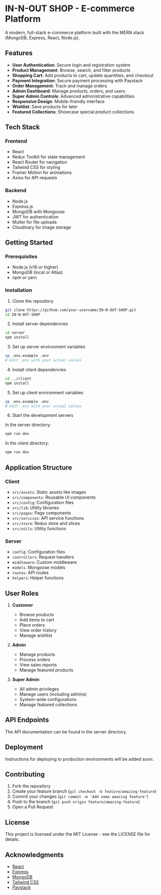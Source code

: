 # IN-N-OUT SHOP - E-commerce Platform

<!-- Last updated: 2025-01-27 - Feature flags fix deployed -->

A modern, full-stack e-commerce platform built with the MERN stack (MongoDB, Express, React, Node.js).

## Features

- **User Authentication**: Secure login and registration system
- **Product Management**: Browse, search, and filter products
- **Shopping Cart**: Add products to cart, update quantities, and checkout
- **Payment Integration**: Secure payment processing with Paystack
- **Order Management**: Track and manage orders
- **Admin Dashboard**: Manage products, orders, and users
- **Super Admin Controls**: Advanced administrative capabilities
- **Responsive Design**: Mobile-friendly interface
- **Wishlist**: Save products for later
- **Featured Collections**: Showcase special product collections

## Tech Stack

### Frontend
- React
- Redux Toolkit for state management
- React Router for navigation
- Tailwind CSS for styling
- Framer Motion for animations
- Axios for API requests

### Backend
- Node.js
- Express.js
- MongoDB with Mongoose
- JWT for authentication
- Multer for file uploads
- Cloudinary for image storage

## Getting Started

### Prerequisites
- Node.js (v16 or higher)
- MongoDB (local or Atlas)
- npm or yarn

### Installation

1. Clone the repository
```bash
git clone https://github.com/your-username/IN-N-OUT-SHOP.git
cd IN-N-OUT-SHOP
```

2. Install server dependencies
```bash
cd server
npm install
```

3. Set up server environment variables
```bash
cp .env.example .env
# Edit .env with your actual values
```

4. Install client dependencies
```bash
cd ../client
npm install
```

5. Set up client environment variables
```bash
cp .env.example .env
# Edit .env with your actual values
```

6. Start the development servers

In the server directory:
```bash
npm run dev
```

In the client directory:
```bash
npm run dev
```

## Application Structure

### Client
- `src/assets`: Static assets like images
- `src/components`: Reusable UI components
- `src/config`: Configuration files
- `src/lib`: Utility libraries
- `src/pages`: Page components
- `src/services`: API service functions
- `src/store`: Redux store and slices
- `src/utils`: Utility functions

### Server
- `config`: Configuration files
- `controllers`: Request handlers
- `middleware`: Custom middleware
- `models`: Mongoose models
- `routes`: API routes
- `helpers`: Helper functions

## User Roles

1. **Customer**
   - Browse products
   - Add items to cart
   - Place orders
   - View order history
   - Manage wishlist

2. **Admin**
   - Manage products
   - Process orders
   - View sales reports
   - Manage featured products

3. **Super Admin**
   - All admin privileges
   - Manage users (including admins)
   - System-wide configurations
   - Manage featured collections

## API Endpoints

The API documentation can be found in the server directory.

## Deployment

Instructions for deploying to production environments will be added soon.

## Contributing

1. Fork the repository
2. Create your feature branch (`git checkout -b feature/amazing-feature`)
3. Commit your changes (`git commit -m 'Add some amazing feature'`)
4. Push to the branch (`git push origin feature/amazing-feature`)
5. Open a Pull Request

## License

This project is licensed under the MIT License - see the LICENSE file for details.

## Acknowledgments

- [React](https://reactjs.org/)
- [Express](https://expressjs.com/)
- [MongoDB](https://www.mongodb.com/)
- [Tailwind CSS](https://tailwindcss.com/)
- [Paystack](https://paystack.com/)
